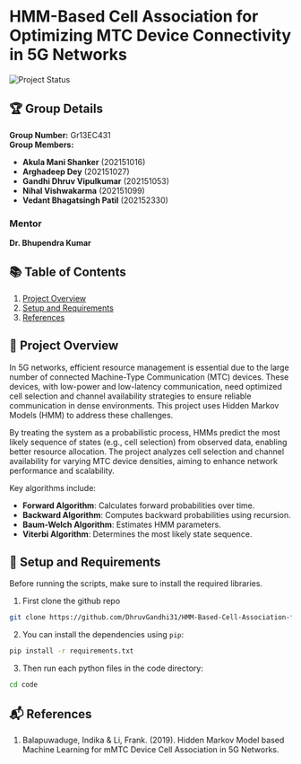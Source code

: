 # HMM-Based Cell Association for Optimizing MTC Device Connectivity in 5G Networks

![Project Status](https://img.shields.io/badge/Status-Finished-blue)

## 🏆 Group Details 
**Group Number:** Gr13EC431  
**Group Members:**
- **Akula Mani Shanker** (202151016)
- **Arghadeep Dey** (202151027)
- **Gandhi Dhruv Vipulkumar** (202151053)
- **Nihal Vishwakarma** (202151099)
- **Vedant Bhagatsingh Patil** (202152330)

### Mentor
**Dr. Bhupendra Kumar**

## 📚 Table of Contents
1. [Project Overview](#project-overview)
2. [Setup and Requirements](#setup-and-requirements)
3. [References](#references)


## 🚀 Project Overview

In 5G networks, efficient resource management is essential due to the large number of connected Machine-Type Communication (MTC) devices. These devices, with low-power and low-latency communication, need optimized cell selection and channel availability strategies to ensure reliable communication in dense environments. This project uses Hidden Markov Models (HMM) to address these challenges.

By treating the system as a probabilistic process, HMMs predict the most likely sequence of states (e.g., cell selection) from observed data, enabling better resource allocation. The project analyzes cell selection and channel availability for varying MTC device densities, aiming to enhance network performance and scalability.

Key algorithms include:

- **Forward Algorithm**: Calculates forward probabilities over time.  
- **Backward Algorithm**: Computes backward probabilities using recursion.  
- **Baum-Welch Algorithm**: Estimates HMM parameters.  
- **Viterbi Algorithm**: Determines the most likely state sequence.



## 🔧 Setup and Requirements

Before running the scripts, make sure to install the required libraries.

1. First clone the github repo

```bash
git clone https://github.com/DhruvGandhi31/HMM-Based-Cell-Association-for-Optimizing-MTC-Device-Connectivity-in-5G-Network.git
```

2. You can install the dependencies using `pip`:

```bash
pip install -r requirements.txt
```

3. Then run each python files in the code directory:

```bash
cd code
```

## 📬 References
1. Balapuwaduge, Indika & Li, Frank. (2019). Hidden Markov Model based Machine Learning for mMTC Device Cell Association in 5G Networks. 